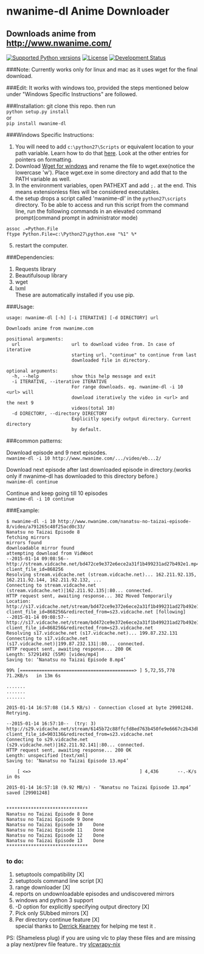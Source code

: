 # nwanime-dl Anime Downloader   
## Downloads anime from http://www.nwanime.com/                             
[![Supported Python versions](https://pypip.in/py_versions/nwanime_dl/badge.svg)](https://pypi.python.org/pypi/<nwanime_dl>/)
[![License](https://pypip.in/license/nwanime_dl/badge.svg)](https://pypi.python.org/pypi/nwanime_dl/)
[![Development Status](https://pypip.in/status/nwanime_dl/badge.svg)](https://pypi.python.org/pypi/nwanime_dl/)

###Note: Currently works only for linux and mac as it uses wget for the final download.

###Edit: It works with windows too, provided the steps mentioned below under "Windows Specific Instructions" are followed.

###Installation:
git clone this repo. then run       
```python setup.py install```          
or               
```pip install nwanime-dl```

###Windows Specific Instructions:        
1. You will need to add ```c:\python27\Scripts``` or equivalent location to your path variable. Learn how to do that [here](http://www.computerhope.com/issues/ch000549.htm).
Look at the other entries for pointers on formatting.
2. Download [Wget for windows](http://gnuwin32.sourceforge.net/packages/wget.htm) and rename the file to wget.exe(notice the lowercase 'w'). Place wget.exe in some directory and add that to the PATH variable as well.
3. In the environment variables, open PATHEXT and add ```;.``` at the end. This means extensionless files will be considered executables.
4. the setup drops a script called 'nwanime-dl' in the ```python27\scripts``` directory. To be able to access and run this script from the command line, run the following commands 
in an elevated command prompt(command prompt in administrator mode)

```
assoc .=Python.File
ftype Python.File=c:\Python27\python.exe "%1" %*
```
5. restart the computer.

###Dependencies:
1. Requests library
2. Beautifulsoup library
3. wget
4. lxml      
These are automatically installed if you use pip.

###Usage:       

```
usage: nwanime-dl [-h] [-i ITERATIVE] [-d DIRECTORY] url

Downloads anime from nwanime.com

positional arguments:
  url                   url to download video from. In case of iterative
                        starting url. "continue" to continue from last
                        downloaded file in directory.

optional arguments:
  -h, --help            show this help message and exit
  -i ITERATIVE, --iterative ITERATIVE
                        For range downloads. eg. nwanime-dl -i 10 <url> will
                        download iteratively the video in <url> and the next 9
                        videos(total 10)
  -d DIRECTORY, --directory DIRECTORY
                        Explicitly specify output directory. Current directory
                        by default.

```
###common patterns:
    
Download episode and 9 next episodes.         
```nwanime-dl -i 10 http://www.nwanime.com/.../video/eb...2/```

Download next episode after last downloaded episode in directory.(works only if nwanime-dl has downloaded to this directory before.)            
```nwanime-dl continue```

Continue and keep going till 10 episodes                      
```nwanime-dl -i 10 continue```




###Example:     
```
$ nwanime-dl -i 10 http://www.nwanime.com/nanatsu-no-taizai-episode-8/video/a791265c48f25acd0c33/
Nanatsu no Taizai Episode 8
fetching mirrors
mirrors found
downloadable mirror found
attempting download from VidWoot
--2015-01-14 09:08:56--  http://stream.vidcache.net/bd472ce9e372e6ece2a31f1b499231ad27b492e1.mp4?client_file_id=868256
Resolving stream.vidcache.net (stream.vidcache.net)... 162.211.92.135, 162.211.92.144, 162.211.92.132, ...
Connecting to stream.vidcache.net (stream.vidcache.net)|162.211.92.135|:80... connected.
HTTP request sent, awaiting response... 302 Moved Temporarily
Location: http://s17.vidcache.net/stream/bd472ce9e372e6ece2a31f1b499231ad27b492e1?client_file_id=868256&redirected_from=s23.vidcache.net [following]
--2015-01-14 09:08:57--  http://s17.vidcache.net/stream/bd472ce9e372e6ece2a31f1b499231ad27b492e1?client_file_id=868256&redirected_from=s23.vidcache.net
Resolving s17.vidcache.net (s17.vidcache.net)... 199.87.232.131
Connecting to s17.vidcache.net (s17.vidcache.net)|199.87.232.131|:80... connected.
HTTP request sent, awaiting response... 200 OK
Length: 57291492 (55M) [video/mp4]
Saving to: ‘Nanatsu no Taizai Episode 8.mp4’

99% [==========================================> ] 5,72,55,778 71.2KB/s   in 13m 6s 

.......
.......
.......

2015-01-14 16:57:08 (14.5 KB/s) - Connection closed at byte 29901248. Retrying.

--2015-01-14 16:57:10--  (try: 3)  http://s29.vidcache.net/stream/6145b72c88ffcfd8ed763b450fe9e6667c2b43db?client_file_id=903136&redirected_from=s23.vidcache.net
Connecting to s29.vidcache.net (s29.vidcache.net)|162.211.92.141|:80... connected.
HTTP request sent, awaiting response... 200 OK
Length: unspecified [text/xml]
Saving to: ‘Nanatsu no Taizai Episode 13.mp4’

    [ <=>                                        ] 4,436       --.-K/s   in 0s      

2015-01-14 16:57:18 (9.92 MB/s) - ‘Nanatsu no Taizai Episode 13.mp4’ saved [29901248]


******************************
Nanatsu no Taizai Episode 8	Done
Nanatsu no Taizai Episode 9	Done
Nanatsu no Taizai Episode 10	Done
Nanatsu no Taizai Episode 11	Done
Nanatsu no Taizai Episode 12	Done
Nanatsu no Taizai Episode 13	Done
******************************

```


### to do:              
1. setuptools compatibility   [X]
2. setuptools command line script   [X]
3. range downloader    [X]
4. reports on undownloadable episodes and undiscovered mirrors
5. windows and python 3 support
6. -D option for explicitly specifying output directory    [X]
7. Pick only SUbbed mirrors    [X]
8. Per directory continue feature    [X]                        
special thanks to [Derrick Kearney](https://github.com/diek) for helping me test it .

PS:
(Shameless plug)
if you are using vlc to play these files and are missing a play next/prev file feature.. try [vlcwrapy-nix](https://github.com/thekindlyone/vlcwrapy-nix)
